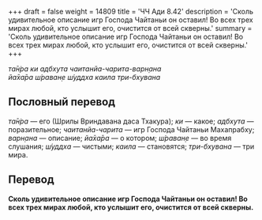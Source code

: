 +++
draft = false
weight = 14809
title = 'ЧЧ Ади 8.42'
description = 'Сколь удивительное описание игр Господа Чайтаньи он оставил! Во всех трех мирах любой, кто услышит его, очистится от всей скверны.'
summary = 'Сколь удивительное описание игр Господа Чайтаньи он оставил! Во всех трех мирах любой, кто услышит его, очистится от всей скверны.'
+++

_та̄н̇ра ки адбхута чаитанйа-чарита-варн̣ана  
йа̄ха̄ра ш́раван̣е ш́уддха каила три-бхувана_

## Пословный перевод

_та̄н̇ра_ — его (Шрилы Вриндавана даса Тхакура); _ки_ — какое; _адбхута_ — поразительное; _чаитанйа_\-_чарита_ — игр Господа Чайтаньи Махапрабху; _варн̣ана_ — описание; _йа̄ха̄ра_ — о котором; _ш́раван̣е_ — во время слушания; _ш́уддха_ — чистыми; _каила_ — становятся; _три_\-_бхувана_ — три мира.

## Перевод

**Сколь удивительное описание игр Господа Чайтаньи он оставил! Во всех трех мирах любой, кто услышит его, очистится от всей скверны.**
